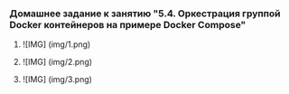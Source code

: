 ### Домашнее задание к занятию "5.4. Оркестрация группой Docker контейнеров на примере Docker Compose"

1. ![IMG] (img/1.png)


2. ![IMG] (img/2.png)


3. ![IMG] (img/3.png)
